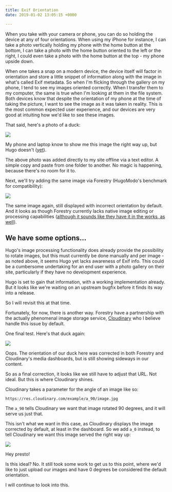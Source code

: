 ```yaml
---
title: Exif Orientation
date: 2019-01-02 13:05:15 +0000

---
```

When you take with your camera or phone, you can do so holding the device at any of four orientations. When using my iPhone for instance, I can take a photo vertically holding my phone with the home button at the bottom, I can take a photo with the home button oriented to the left or the right, I could even take a photo with the home button at the top - my phone upside down.

When one takes a snap on a modern device, the device itself will factor in orientation and store a little snippet of information along with the image in what's called Exif metadata. So when I'm flicking through the gallery on my phone, I tend to see my images oriented correctly. When I transfer them to my computer, the same is true when I'm looking at them in the file system. Both devices know that despite the orientation of my phone at the time of taking the picture, I want to see the image as it was taken in reality. This is the most common expected user experience, and our devices are very good at intuiting how we'd like to see these images.

That said, here's a photo of a duck:

![](/uploads/duck_hugo_dev.JPG)

My phone and laptop know to show me this image the right way up, but Hugo doesn't ([yet](https://github.com/gohugoio/hugo/issues/4600)).

The above photo was added directly to my site offline via a text editor. A simple copy and paste from one folder to another. No magic is happening, because there's no room for it to.

Next, we'll try adding the same image via Forestry (HugoModo's benchmark for compatibility):

![](/uploads/IMG_0760.JPG)

The same image again, still displayed with incorrect orientation by default. And it looks as though Forestry currently lacks native image editing or processing capabilities ([although it sounds like they have it in the works, as well](https://twitter.com/forestryio/status/1080244202464788480)).

## We have some options...

Hugo's image processing functionality does already provide the possibility to rotate images, but this must currently be done manually and per image - as noted above, it seems Hugo yet lacks awareness of Exif info. This could be a cumbersome undertaking for an end user with a photo gallery on their site, particularly if they have no development experience.

Hugo is set to gain that information, with a working implementation already. But it looks like we're waiting on an upstream bugfix before it finds its way into a release.

So I will revisit this at that time.

Fortunately, for now, there is another way. Forestry have a partnership with the actually phenomenal image storage service, [Cloudinary](https://cloudinary.com/) who I believe handle this issue by default.

One final test. Here's that duck again:

![](https://res.cloudinary.com/thombruce/image/upload/v1546437589/IMG_0760.jpg)

Oops. The orientation of our duck here was corrected in both Forestry and Cloudinary's media dashboards, but is still showing sideways in our content.

So as a final correction, it looks like we still have to adjust that URL. Not ideal. But this is where Cloudinary shines.

Cloudinary takes a parameter for the angle of an image like so:

```
https://res.cloudinary.com/example/a_90/image.jpg
```

The `a_90` tells Cloudinary we want that image rotated 90 degrees, and it will serve us just that.

This isn't what we want in this case, as Cloudinary displays the image corrected by default, at least in the dashboard. So we add `a_0` instead, to tell Cloudinary we want this image served the right way up:

![](https://res.cloudinary.com/thombruce/image/upload/a_0/IMG_0760.jpg)

Hey presto!

Is this ideal? No. It still took some work to get us to this point, where we'd like to just upload our images and have 0 degrees be considered the default orientation.

I will continue to look into this.
